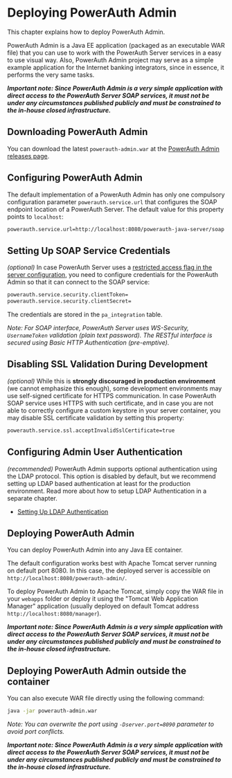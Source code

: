 # Deploying PowerAuth Admin

This chapter explains how to deploy PowerAuth Admin.

PowerAuth Admin is a Java EE application (packaged as an executable WAR file) that you can use to work with the PowerAuth Server services in a easy to use visual way. Also, PowerAuth Admin project may serve as a simple example application for the Internet banking integrators, since in essence, it performs the very same tasks.

*__Important note: Since PowerAuth Admin is a very simple application with direct access to the PowerAuth Server SOAP services, it must not be under any circumstances published publicly and must be constrained to the in-house closed infrastructure.__*

## Downloading PowerAuth Admin

You can download the latest `powerauth-admin.war` at the [PowerAuth Admin releases page](https://github.com/wultra/powerauth-admin/releases).

## Configuring PowerAuth Admin

The default implementation of a PowerAuth Admin has only one compulsory configuration parameter `powerauth.service.url` that configures the SOAP endpoint location of a PowerAuth Server. The default value for this property points to `localhost`:

```bash
powerauth.service.url=http://localhost:8080/powerauth-java-server/soap
```

## Setting Up SOAP Service Credentials

_(optional)_ In case PowerAuth Server uses a [restricted access flag in the server configuration](https://github.com/wultra/powerauth-server/blob/develop/docs/Deploying-PowerAuth-Server.md#enabling-powerauth-server-security), you need to configure credentials for the PowerAuth Admin so that it can connect to the SOAP service:

```sh
powerauth.service.security.clientToken=
powerauth.service.security.clientSecret=
```

The credentials are stored in the `pa_integration` table.

_Note: For SOAP interface, PowerAuth Server uses WS-Security, `UsernameToken` validation (plain text password). The RESTful interface is secured using Basic HTTP Authentication (pre-emptive)._

## Disabling SSL Validation During Development

_(optional)_ While this is **strongly discouraged in production environment** (we cannot emphasize this enough), some development environments may use self-signed certificate for HTTPS communication. In case PowerAuth SOAP service uses HTTPS with such certificate, and in case you are not able to correctly configure a custom keystore in your server container, you may disable SSL certificate validation by setting this property:

```bash
powerauth.service.ssl.acceptInvalidSslCertificate=true
```

## Configuring Admin User Authentication

_(recommended)_ PowerAuth Admin supports optional authentication using the LDAP protocol. This option is disabled by default, but we recommend setting up LDAP based authentication at least for the production environment. Read more about how to setup LDAP Authentication in a separate chapter.

- [Setting Up LDAP Authentication](./Setting-Up-LDAP-Authentication.md)

## Deploying PowerAuth Admin

You can deploy PowerAuth Admin into any Java EE container.

The default configuration works best with Apache Tomcat server running on default port 8080. In this case, the deployed server is accessible on `http://localhost:8080/powerauth-admin/`.

To deploy PowerAuth Admin to Apache Tomcat, simply copy the WAR file in your `webapps` folder or deploy it using the "Tomcat Web Application Manager" application (usually deployed on default Tomcat address `http://localhost:8080/manager`).

*__Important note: Since PowerAuth Admin is a very simple application with direct access to the PowerAuth Server SOAP services, it must not be under any circumstances published publicly and must be constrained to the in-house closed infrastructure.__*

## Deploying PowerAuth Admin outside the container

You can also execute WAR file directly using the following command:

```bash
java -jar powerauth-admin.war
```

_Note: You can overwrite the port using `-Dserver.port=8090` parameter to avoid port conflicts._

*__Important note: Since PowerAuth Admin is a very simple application with direct access to the PowerAuth Server SOAP services, it must not be under any circumstances published publicly and must be constrained to the in-house closed infrastructure.__*
